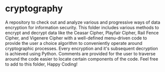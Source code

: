 # cryptography
A repository to check out and analyze various and progressive ways of data encryption for information security.
This folder includes various methods to encrypt and decrypt data like the Ceasar Cipher, Playfair Cipher, Rail Fence Cipher, and Vigenere Cipher with a well-defined menu-driven code to provide the user a choice algorithm to conveniently operate around cryptographic processes. 
Every encryption and it's subsequent decryption is achieved using Python.
Comments are provided for the user to traverse around the code easier to locate certain components of the code.
Feel free to add to this folder, Happy Coding!
